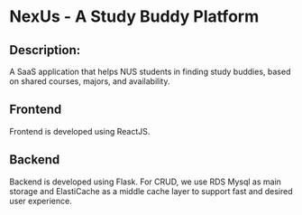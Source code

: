 # NexUs - A Study Buddy Platform
## Description: 
A SaaS application that helps NUS students in finding study buddies, based on shared courses, majors, and availability.

## Frontend
Frontend is developed using ReactJS.

## Backend
Backend is developed using Flask. 
For CRUD, we use RDS Mysql as main storage and  ElastiCache as a middle cache layer to support fast and desired user experience.

